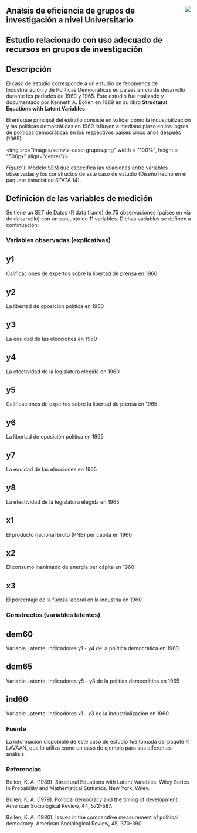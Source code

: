 ## <img src="images/UdeA_Escudo.jpg" align="right"/>

## Análsis de eficiencia de grupos de investigación a nivel Universitario 

## Estudio relacionado con uso adecuado de recursos en grupos de investigación

##  Descripción

El caso de estudio corresponde a un estudio de fenomenos de Industrializción y de Políticas Democráticas en países
en vía de desarrollo durante los períodos de 1960 y 1965. Este estudio fue realizado y documentado por Kenneth A. Bollen en 1989
en su libro __Structural Equations with Latent Variables__.

El enfoque principal del estudio consiste en validar cómo la industrialización y las políticas democráticas en 1960 
influyen a mediano plazo en los logros de políticas democráticas en los respectivos países cinco años después (1965).

<img src="images/semviz-caso-grupos.png" width = "100%", height = "500px" align="center"/>

_Figura 1_: Modelo SEM que especifica las relaciones entre variables observadas y los constructos de este caso de estudio (Diseño hecho en el paquete estadístico STATA 14).

## Definición de las variables de medición

Se tiene un SET de Datos (R data frame) de 75 observaciones (países en vía de desarrollo) con un 
conjunto de 11 variables. Dichas variables se definen a continuación:

### Variables observadas (explicativas)

## y1
Calificaciones de expertos sobre la libertad de prensa en 1960

## y2
La libertad de oposición política en 1960

## y3
La equidad de las elecciones en 1960

## y4
La efectividad de la legislatura elegida en 1960

## y5
Calificaciones de expertos sobre la libertad de prensa en 1965

## y6
La libertad de oposición política en 1965

## y7
La equidad de las elecciones en 1965

## y8
La efectividad de la legislatura elegida en 1965

## x1
El producto nacional bruto (PNB) per cápita en 1960

## x2
El consumo inanimado de energía per cápita en 1960

## x3
El porcentaje de la fuerza laboral en la industria en 1960

### Constructos (variables latentes)
 
## dem60
Variable Latente: Indicadores y1 - y4 de la política democrática en 1960

## dem65
Variable Latente: Indicadores y5 - y8 de la política democrática en 1965

## ind60
Variable Latente: Indicadores x1 - x3 de la industrialización en 1960

### Fuente
La información dispobible de este caso de estudio fue tomada del paqute R LAVAAN, que lo utiliza como un caso
de ejemplo para sus diferentes análisis.

### Referencias

Bollen, K. A. (1989). Structural Equations with Latent Variables. Wiley Series in Probability and Mathematical Statistics. New York: Wiley.

Bollen, K. A. (1979). Political democracy and the timing of development. American Sociological Review, 44, 572-587.

Bollen, K. A. (1980). Issues in the comparative measurement of political democracy. American Sociological Review, 45, 370-390.

